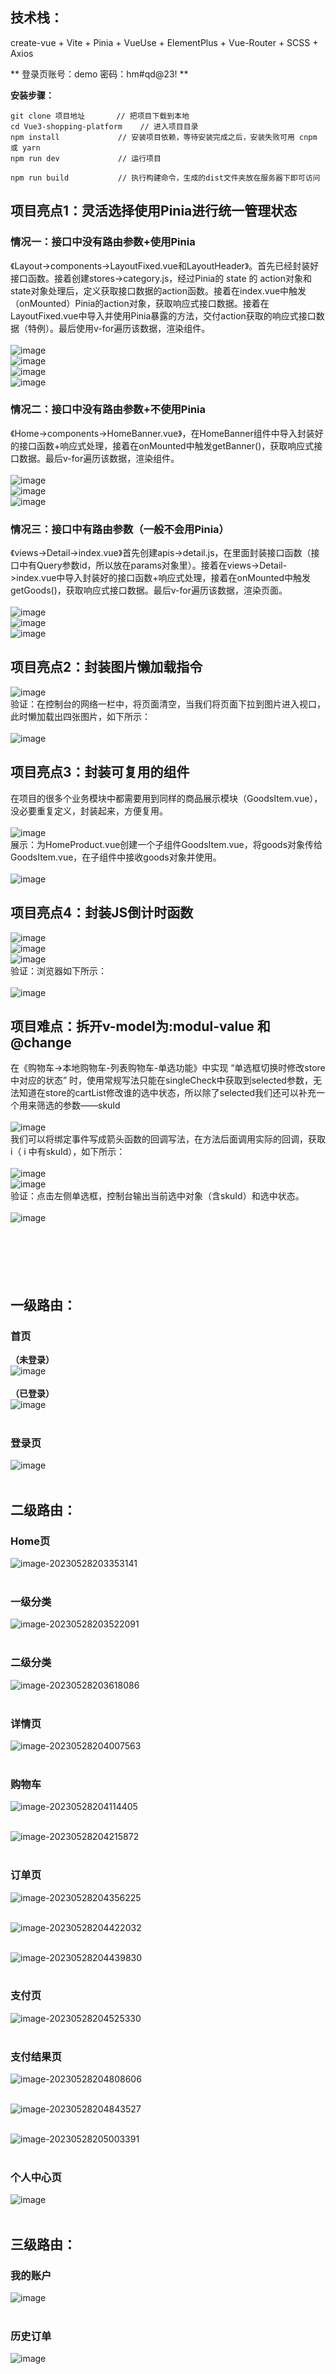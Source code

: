## 技术栈：
create-vue + Vite + Pinia + VueUse + ElementPlus + Vue-Router + SCSS + Axios

** 登录页账号：demo 密码：hm#qd@23!   **


**安装步骤：**
```
git clone 项目地址       // 把项目下载到本地
cd Vue3-shopping-platform    // 进入项目目录
npm install             // 安装项目依赖，等待安装完成之后，安装失败可用 cnpm 或 yarn
npm run dev             // 运行项目

npm run build           // 执行构建命令，生成的dist文件夹放在服务器下即可访问
```
## 项目亮点1：灵活选择使用Pinia进行统一管理状态
### 情况一：接口中没有路由参数+使用Pinia
《Layout->components->LayoutFixed.vue和LayoutHeader》。首先已经封装好接口函数。接着创建stores->category.js，经过Pinia的 state 的 action对象和state对象处理后，定义获取接口数据的action函数。接着在index.vue中触发（onMounted）Pinia的action对象，获取响应式接口数据。接着在LayoutFixed.vue中导入并使用Pinia暴露的方法，交付action获取的响应式接口数据（特例）。最后使用v-for遍历该数据，渲染组件。
<br/><br/>
![image](https://github.com/rinba/Vue3-shopping-platform/assets/106224527/968ce817-186f-43ed-a080-2540e4f92f97)<br/>
![image](https://github.com/rinba/Vue3-shopping-platform/assets/106224527/a4ee43c9-3d97-4a4f-92d0-b472675529a8)<br/>
![image](https://github.com/rinba/Vue3-shopping-platform/assets/106224527/cf8ca2cd-9e56-4833-acbc-8c1aae95c377)<br/>
![image](https://github.com/rinba/Vue3-shopping-platform/assets/106224527/a325a2d4-1c64-4648-a801-b137bc41aad9)<br/>
### 情况二：接口中没有路由参数+不使用Pinia
《Home->components->HomeBanner.vue》，在HomeBanner组件中导入封装好的接口函数+响应式处理，接着在onMounted中触发getBanner()，获取响应式接口数据。最后v-for遍历该数据，渲染组件。<br/><br/>
![image](https://github.com/rinba/Vue3-shopping-platform/assets/106224527/1d756536-5a49-4365-bebb-4d54fa9fa89b)<br/>
![image](https://github.com/rinba/Vue3-shopping-platform/assets/106224527/52f61421-3f8b-44bf-9451-a4171b2268df)<br/>
![image](https://github.com/rinba/Vue3-shopping-platform/assets/106224527/d5f251eb-5ef5-4c4f-84a4-51f887d8e6bc)<br/>
### 情况三：接口中有路由参数（一般不会用Pinia）
《views->Detail->index.vue》首先创建apis->detail.js，在里面封装接口函数（接口中有Query参数id，所以放在params对象里）。接着在views->Detail->index.vue中导入封装好的接口函数+响应式处理，接着在onMounted中触发getGoods()，获取响应式接口数据。最后v-for遍历该数据，渲染页面。<br/><br/>
![image](https://github.com/rinba/Vue3-shopping-platform/assets/106224527/22009c88-c5c6-4293-a887-987415126991)<br/>
![image](https://github.com/rinba/Vue3-shopping-platform/assets/106224527/50f0c73b-b692-4b56-a6b8-52573fd9e91d)<br/>
![image](https://github.com/rinba/Vue3-shopping-platform/assets/106224527/4b3c4b12-ed58-4388-aa79-023f58543f13)<br/>

## 项目亮点2：封装图片懒加载指令
![image](https://github.com/rinba/Vue3-shopping-platform/assets/106224527/3f71a8f0-8a70-49a0-8d3a-d8e804945c9f)<br/>
验证：在控制台的网络一栏中，将页面清空，当我们将页面下拉到图片进入视口，此时懒加载出四张图片，如下所示：<br/><br/>
![image](https://github.com/rinba/Vue3-shopping-platform/assets/106224527/c6e6dbb6-1066-40bc-9059-b09c5968b97a)<br/>


## 项目亮点3：封装可复用的组件
在项目的很多个业务模块中都需要用到同样的商品展示模块（GoodsItem.vue），没必要重复定义，封装起来，方便复用。<br/><br/>
![image](https://github.com/rinba/Vue3-shopping-platform/assets/106224527/70ad42b1-bf18-4b1d-979e-e3c1618b4a01)<br/>
展示：为HomeProduct.vue创建一个子组件GoodsItem.vue，将goods对象传给GoodsItem.vue，在子组件中接收goods对象并使用。<br/><br/>
![image](https://github.com/rinba/Vue3-shopping-platform/assets/106224527/d333c1c0-6e51-4ab3-a5e0-95dc14a98fbc)<br/>

## 项目亮点4：封装JS倒计时函数
![image](https://github.com/rinba/Vue3-shopping-platform/assets/106224527/c7c62f91-07b2-4c7c-9f32-f12c051cd2ba)<br/>
![image](https://github.com/rinba/Vue3-shopping-platform/assets/106224527/11955222-0aa7-4918-9602-6c92326037a1)<br/>
![image](https://github.com/rinba/Vue3-shopping-platform/assets/106224527/0f53b0cd-43b6-416c-ac48-df393a095dfd)<br/>
验证：浏览器如下所示：<br/><br/>
![image](https://github.com/rinba/Vue3-shopping-platform/assets/106224527/90ca0c3e-1e58-4f98-89ff-7361d2e7c2d9)<br/>


## 项目难点：拆开v-model为:modul-value 和 @change
在《购物车->本地购物车-列表购物车-单选功能》中实现 “单选框切换时修改store中对应的状态” 时，使用常规写法只能在singleCheck中获取到selected参数，无法知道在store的cartList修改谁的选中状态，所以除了selected我们还可以补充一个用来筛选的参数——skuId<br/><br/>
![image](https://github.com/rinba/Vue3-shopping-platform/assets/106224527/6be068fa-a88d-44c0-a1bf-d5b8691a06a5)<br/>
我们可以将绑定事件写成箭头函数的回调写法，在方法后面调用实际的回调，获取 i（ i 中有skuId），如下所示：<br/><br/>
![image](https://github.com/rinba/Vue3-shopping-platform/assets/106224527/07201e79-da5a-4325-a9b8-a0a1f68f98ba)<br/>
![image](https://github.com/rinba/Vue3-shopping-platform/assets/106224527/fbd3ad52-5013-4760-ac33-43ef50eeae7c)<br/>
验证：点击左侧单选框，控制台输出当前选中对象（含skuId）和选中状态。<br/><br/>
![image](https://github.com/rinba/Vue3-shopping-platform/assets/106224527/cb5b3953-5b36-4cfe-9648-b58cbc2cb6ed)<br/>
<br/><br/><br/><br/><br/>

## 一级路由：

### 首页
**（未登录）**<br/>
![image](https://github.com/rinba/Vue3-shopping-platform/assets/106224527/9afe5572-34b2-450f-9999-b3ebbc8cf06c)<br/><br/>
**（已登录）**<br/>
![image](https://github.com/rinba/Vue3-shopping-platform/assets/106224527/9ebe8543-837b-4616-bebf-93adf87e75f6)<br/><br/>

### 登录页
![image](https://github.com/rinba/Vue3-shopping-platform/assets/106224527/118be22d-8196-4d2b-a540-fbe6d55707ce)<br/><br/>

## 二级路由：

### Home页

![image-20230528203353141](https://github.com/rinba/Vue3-shopping-platform/assets/106224527/d2d2009e-7749-4286-901c-6a86e88c1d45)<br/><br/>

### 一级分类

![image-20230528203522091](https://github.com/rinba/Vue3-shopping-platform/assets/106224527/7a40b8dd-5252-4468-99db-fabfd358a868)<br/><br/>

### 二级分类

![image-20230528203618086](https://github.com/rinba/Vue3-shopping-platform/assets/106224527/b3db633c-f2b3-4c6d-b03c-5aabbc24a941)<br/><br/>

### 详情页

![image-20230528204007563](https://github.com/rinba/Vue3-shopping-platform/assets/106224527/3a74a45c-042c-4cda-89ee-1a97357e9190)<br/><br/>

### 购物车

![image-20230528204114405](https://github.com/rinba/Vue3-shopping-platform/assets/106224527/d22361af-4c0f-4e43-8e2f-a211ff4ab745)<br/><br/>

![image-20230528204215872](https://github.com/rinba/Vue3-shopping-platform/assets/106224527/0d414501-b476-4cec-b804-4d70b0b0d3d3)<br/><br/>

### 订单页

![image-20230528204356225](https://github.com/rinba/Vue3-shopping-platform/assets/106224527/17d9ec54-afd3-4706-a128-ed8ebec7e5b7)<br/><br/>

![image-20230528204422032](https://github.com/rinba/Vue3-shopping-platform/assets/106224527/0d836022-fafe-4bb4-a05d-64c993830ff4)<br/><br/>

![image-20230528204439830](https://github.com/rinba/Vue3-shopping-platform/assets/106224527/98b456da-65f3-4446-a561-14e3c86b0acd)<br/><br/>

### 支付页

![image-20230528204525330](https://github.com/rinba/Vue3-shopping-platform/assets/106224527/3de89c61-ca3a-4b34-a9a2-c539c76eabef)<br/><br/>

### 支付结果页

![image-20230528204808606](https://github.com/rinba/Vue3-shopping-platform/assets/106224527/36a4dc14-fbd5-404d-bb57-95c068abd7ca)<br/><br/>

![image-20230528204843527](https://github.com/rinba/Vue3-shopping-platform/assets/106224527/b112507a-03d8-41bd-89cc-5dd0fd748adb)<br/><br/>

![image-20230528205003391](https://github.com/rinba/Vue3-shopping-platform/assets/106224527/ce33b335-d1f1-47a1-b1db-c82b37891c34)<br/><br/>


### 个人中心页

![image](https://github.com/rinba/Vue3-shopping-platform/assets/106224527/f1beca9e-9ba5-4390-82b8-9444c932078f)<br/><br/>

## 三级路由：

### 我的账户

![image](https://github.com/rinba/Vue3-shopping-platform/assets/106224527/f87b576b-0fbf-48a6-81af-c772a84fea1a)<br/><br/>

### 历史订单

![image](https://github.com/rinba/Vue3-shopping-platform/assets/106224527/83b1dea4-db11-4f49-89e7-569a89838abf)<br/><br/>

